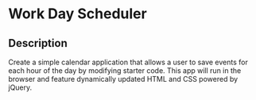 # Work Day Scheduler

## Description

Create a simple calendar application that allows a user to save events for each hour of the day by modifying starter code. This app will run in the browser and feature dynamically updated HTML and CSS powered by jQuery.



